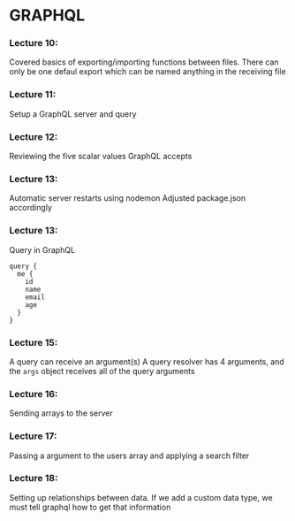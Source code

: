 # GRAPHQL

### Lecture 10:

Covered basics of exporting/importing functions between files.
There can only be one defaul export which can be named anything in the receiving file

### Lecture 11:
Setup a GraphQL server and query

### Lecture 12:
Reviewing the five scalar values GraphQL accepts

### Lecture 13:
Automatic server restarts using nodemon
Adjusted package.json accordingly

### Lecture 13:
Query in GraphQL
```
query {
  me {
    id
    name
    email
    age
  }
}
```
### Lecture 15:
A query can receive an argument(s)
A query resolver has 4 arguments, and the `args` object receives all of the query arguments

### Lecture 16:
Sending arrays to the server

### Lecture 17:
Passing a argument to the users array and applying a search filter

### Lecture 18:
Setting up relationships between data.
If we add a custom data type, we must tell graphql how to get that information